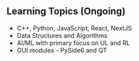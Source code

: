 
## Learning Topics (Ongoing)

- C++, Python, JavaScript, React, NextJS
- Data Structures and Algorithms
- AI/ML with primary focus on UL and RL
- GUI modules - PySide6 and QT
